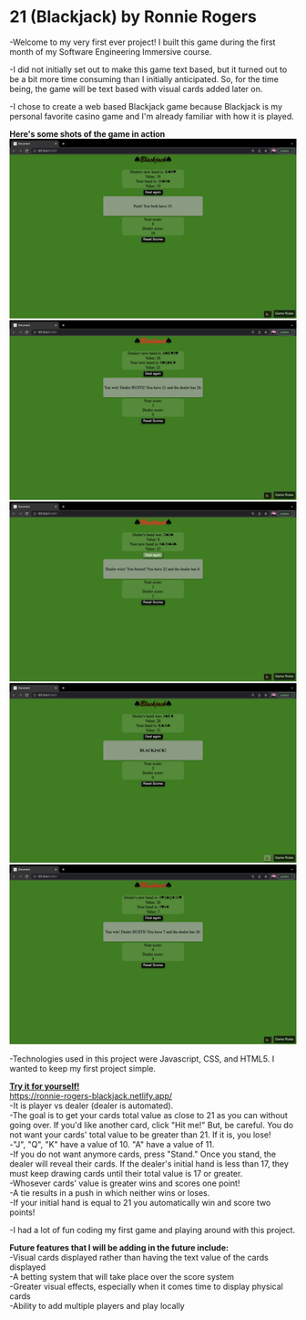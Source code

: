<h1> 21 (Blackjack) by Ronnie Rogers</h1>

-Welcome to my very first ever project! I built this game during the first month of my Software Engineering Immersive course.

-I did not initially set out to make this game text based, but it turned out to be a bit more time consuming than I initially anticipated. So, for the time being, the game will be text based with visual cards added later on.

-I chose to create a web based Blackjack game because Blackjack is my personal favorite casino game and I'm already familiar with how it is played.

<b>Here's some shots of the game in action</b>
<img src="ss5.png">
<img src="ss1.png">
<img src="ss2.png">
<img src="ss3.png">
<img src="ss4.png">

-Technologies used in this project were Javascript, CSS, and HTML5.  I wanted to keep my first project simple.

<b><a href="https://ronnie-rogers-blackjack.netlify.app/">Try it for yourself!</b></a>
<br>
https://ronnie-rogers-blackjack.netlify.app/
<br>
-It is player vs dealer (dealer is automated). 
<br>
-The goal is to get your cards total value as close to 21 as you can without going over. If you'd like another card, click "Hit me!" But, be careful. You do not want your cards' total value to be greater than 21.  If it is, you lose!
<br>
-"J", "Q", "K" have a value of 10.  "A" have a value of 11.
<br>
-If you do not want anymore cards, press "Stand." Once you stand, the dealer will reveal their cards.  If the dealer's initial hand is less than 17, they must keep drawing cards until their total value is 17 or greater. 
<br>
-Whosever cards' value is greater wins and scores one point!
<br>
-A tie results in a push in which neither wins or loses.
<br>
-If your initial hand is equal to 21 you automatically win and score two points!

-I had a lot of fun coding my first game and playing around with this project.

<b>Future features that I will be adding in the future include:</b>
<br>
-Visual cards displayed rather than having the text value of the cards displayed
<br>
-A betting system that will take place over the score system
<br>
-Greater visual effects, especially when it comes time to display physical cards
<br>
-Ability to add multiple players and play locally



